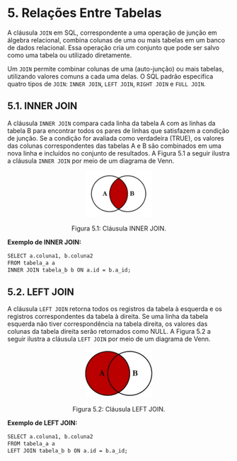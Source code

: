 # 5. Relações Entre Tabelas

A cláusula `JOIN` em SQL, correspondente a uma operação de junção em álgebra relacional, combina colunas de uma ou mais tabelas em um banco de dados relacional. Essa operação cria um conjunto que pode ser salvo como uma tabela ou utilizado diretamente.

Um `JOIN` permite combinar colunas de uma (auto-junção) ou mais tabelas, utilizando valores comuns a cada uma delas. O SQL padrão especifica quatro tipos de `JOIN`: `INNER JOIN`, `LEFT JOIN`, `RIGHT JOIN` e `FULL JOIN`.

## 5.1. INNER JOIN

A cláusula `INNER JOIN` compara cada linha da tabela A com as linhas da tabela B para encontrar todos os pares de linhas que satisfazem a condição de junção. Se a condição for avaliada como verdadeira (TRUE), os valores das colunas correspondentes das tabelas A e B são combinados em uma nova linha e incluídos no conjunto de resultados. A Figura 5.1 a seguir ilustra a cláusula `INNER JOIN` por meio de um diagrama de Venn.

<div align="center">
    <img src="../imgs/inner_join.png" width="30%" style="max-height: 50vh;"/>
    <p>Figura 5.1: Cláusula INNER JOIN.</p>
</div>

**Exemplo de INNER JOIN:**

```
SELECT a.coluna1, b.coluna2
FROM tabela_a a
INNER JOIN tabela_b b ON a.id = b.a_id;
```

## 5.2. LEFT JOIN

A cláusula `LEFT JOIN` retorna todos os registros da tabela à esquerda e os registros correspondentes da tabela à direita. Se uma linha da tabela esquerda não tiver correspondência na tabela direita, os valores das colunas da tabela direita serão retornados como NULL. A Figura 5.2 a seguir ilustra a cláusula `LEFT JOIN` por meio de um diagrama de Venn.

<div align="center">
    <img src="../imgs/left_join.png" width="30%" style="max-height: 50vh;"/>
    <p>Figura 5.2: Cláusula LEFT JOIN.</p>
</div>

**Exemplo de LEFT JOIN:**

```
SELECT a.coluna1, b.coluna2
FROM tabela_a a
LEFT JOIN tabela_b b ON a.id = b.a_id;
```